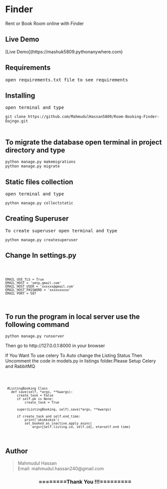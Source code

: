 # Finder

Rent or Book Room online with Finder

<h2>Live Demo</h2>
[Live Demo](https://mashuk5809.pythonanywhere.com)

<h2>Requirements</h2>
<pre>open requirements.txt file to see requirements</pre>

<h2>Installing</h2>
<pre>open terminal and type</pre>
<code>git clone https://github.com/MahmudulHassan5809/Room-Booking-Finder-Dajngo.git</code><br><br>

<h2>To migrate the database open terminal in project directory and type</h2>
<code>python manage.py makemigrations</code><br>
<code>python manage.py migrate</code>

<h2>Static files collection</h2>
<pre>open terminal and type</pre>
<code>python manage.py collectstatic</code>

<h2>Creating Superuser</h2>
<pre>To create superuser open terminal and type</pre>
<code>python manage.py createsuperuser</code>

<h2>Change In settings.py</h2>
<code>

    EMAIL_USE_TLS = True
    EMAIL_HOST = 'smtp.gmail.com'
    EMAIL_HOST_USER = 'xxxxxx@gmail.com'
    EMAIL_HOST_PASSWORD = 'xxxxxxxxxx'
    EMAIL_PORT = 587
</code>

<h2> To run the program in local server use the following command </h2>
<code>python manage.py runserver</code>

<p>Then go to http://127.0.0.1:8000 in your browser</p>

<p>
  If You Want To use celery To Auto change the Listing Status Then Uncomment the code in models.py in listings folder.Please Setup Celery and RabbitMQ
<p>

<code>

     #ListingBooking Class
       def save(self, *args, **kwargs):
          create_task = False
          if self.pk is None:
              create_task = True

          super(ListingBooking, self).save(*args, **kwargs)

          if create_task and self.end_time:
              print('okskksksk')
              set_booked_as_inactive.apply_async(
                  args=[self.listing.id, self.id], eta=self.end_time)
</code>


<h2>Author</h2>
<blockquote>
  Mahmudul Hassan<br>
  Email: mahmudul.hassan240@gmail.com
</blockquote>

<div align="center">
    <h3>========Thank You !!!=========</h3>
</div>
